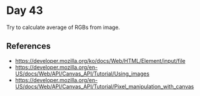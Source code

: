 # Day 43

Try to calculate average of RGBs from image.

## References

* https://developer.mozilla.org/ko/docs/Web/HTML/Element/input/file
* https://developer.mozilla.org/en-US/docs/Web/API/Canvas_API/Tutorial/Using_images
* https://developer.mozilla.org/en-US/docs/Web/API/Canvas_API/Tutorial/Pixel_manipulation_with_canvas
